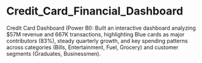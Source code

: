 # Credit_Card_Financial_Dashboard
Credit Card Dashboard (Power BI): Built an interactive dashboard analyzing $57M revenue and 667K transactions, 
highlighting Blue cards as major contributors (83%), steady quarterly growth, and key spending patterns across 
categories (Bills, Entertainment, Fuel, Grocery) and customer segments (Graduates, Businessmen).
